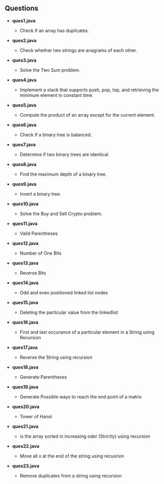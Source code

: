 ## Questions

- **ques1.java**
  - Check if an array has duplicates.

- **ques2.java**
  - Check whether two strings are anagrams of each other.

- **ques3.java**
  - Solve the Two Sum problem.

- **ques4.java**
  - Implement a stack that supports push, pop, top, and retrieving the minimum element in constant time.

- **ques5.java**
  - Compute the product of an array except for the current element.

- **ques6.java**
  - Check if a binary tree is balanced.

- **ques7.java**
  - Determine if two binary trees are identical.

- **ques8.java**
  - Find the maximum depth of a binary tree.

- **ques9.java**
  - Invert a binary tree.

- **ques10.java**
  - Solve the Buy and Sell Crypto problem.
 
- **ques11.java**
  - Valid Parentheses
 
- **ques12.java**
  - Number of One Bits

- **ques13.java**
  - Reverse Bits

- **ques14.java**
  - Odd and even positioned linked list nodes

- **ques15.java**
  - Deleting the particular value from the linkedlist 
 
- **ques16.java**
  - First and last occurance of a particular element in a String using Recursion

- **ques17.java**
  - Reverse the String using recursion
 
- **ques18.java**
  - Generate Parentheses

 - **ques19.java**
   - Generate Possible ways to reach the end point of a matrix

- **ques20.java**
   - Tower of Hanoi

 - **ques21.java**
   - is the array sorted in increasing oder (Strictly) using recursion

- **ques22.java**
   - Move all x at the end of the string using recusrion

 - **ques23.java**
   - Remove duplicates from a string using recursion
  
  
   
 
  

